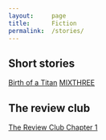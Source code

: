 ```yaml
---
layout:     page
title:      Fiction
permalink:  /stories/
---
```


## Short stories

[Birth of a Titan]({{site.url}}/stories/titan) 
[MIXTHREE]({{site.url}}/stories/mixthree) 

## The review club
[The Review Club Chapter 1]({{site.url}}/stories/review1) 

